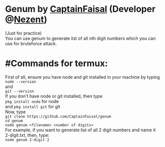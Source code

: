 # Genum by [CaptainFaisal](https://www.facebook.com/faisal.walker.28787) (Developer @[Nezent](https://www.nezent.com))
(Just for practice)<br>
You can use genum to generate list of all nth digit numbers which you can use for bruteforce attack.
# #Commands for termux:
First of all, ensure you have node and git installed in your machine by typing <br> `node --version`<br>
and<br>
`git --version`<br>
If you don't have node or git installed, then type <br> `pkg install node` for node<br>
and `pkg install git` for git<br>
Now, type<br>
`git clone https://github.com/CaptainFaisal/genum`<br>
`cd genum`<br>
`node genum <filename> <number of digits>`<br>
For example, if you want to generate list of all 2 digit numbers and name it 2-digit.txt, then, type:<br>
`node genum 2-digit 2`
